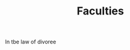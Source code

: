 ---
title: Faculties
letter: F
permalink: "/definitions/bld-faculties.html"
body: In tbe law of divoree
published_at: '2018-07-07'
source: Black's Law Dictionary 2nd Ed (1910)
layout: post
---